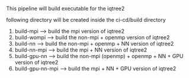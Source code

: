 This pipeline will build executable for the iqtree2

following directory will be created inside the ci-cd/build directory

1. build-mpi --> build the mpi version of iqtree2
2. build-wompi --> build the non-mpi + openmp version of iqtree2
3. build-nn --> build the non-mpi + openmp + NN version of iqtree2
4. build-nn-mpi --> build the mpi + NN version of iqtree2
4. build-gpu-nn --> build the non-mpi (openmp) + openmp + NN + GPU version of iqtree2
6. build-gpu-nn-mpi --> build the mpi + NN + GPU version of iqtree2